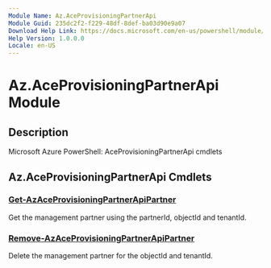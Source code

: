 ```yaml
---
Module Name: Az.AceProvisioningPartnerApi
Module Guid: 235dc2f2-f229-48df-8def-ba03d90e9a07
Download Help Link: https://docs.microsoft.com/en-us/powershell/module/az.aceprovisioningpartnerapi
Help Version: 1.0.0.0
Locale: en-US
---
```


# Az.AceProvisioningPartnerApi Module
## Description
Microsoft Azure PowerShell: AceProvisioningPartnerApi cmdlets

## Az.AceProvisioningPartnerApi Cmdlets
### [Get-AzAceProvisioningPartnerApiPartner](Get-AzAceProvisioningPartnerApiPartner.md)
Get the management partner using the partnerId, objectId and tenantId.

### [Remove-AzAceProvisioningPartnerApiPartner](Remove-AzAceProvisioningPartnerApiPartner.md)
Delete the management partner for the objectId and tenantId.

